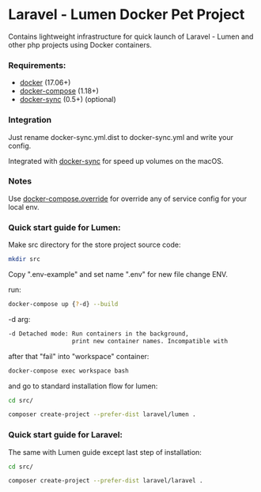 # Laravel - Lumen Docker Pet Project

Contains lightweight infrastructure for quick launch of Laravel - Lumen and other php projects using Docker containers.

### Requirements:
 
 - [docker](http://www.docker.com) (17.06+)
 - [docker-compose](https://docs.docker.com/compose/install/) (1.18+)
 - [docker-sync](http://docker-sync.io/) (0.5+) (optional)
### Integration

Just rename docker-sync.yml.dist to docker-sync.yml and write your config. 

Integrated with [docker-sync](http://docker-sync.io/) for speed up volumes on the macOS.

### Notes

Use [docker-compose.override](https://docs.docker.com/compose/extends/) for override any of service config for your local env.
  
### Quick start guide for Lumen:

Make src directory for the store project source code:

```sh
mkdir src
```

Copy ".env-example" and set name ".env" for new file change ENV.

run:

```sh
docker-compose up {?-d} --build
```

-d arg:
```sh
-d Detached mode: Run containers in the background,
                  print new container names. Incompatible with
```

after that "fail" into "workspace" container:

 ```sh
 docker-compose exec workspace bash 
 ```
 
and go to standard installation flow for lumen:
 
 ```sh
 cd src/
 ```
 
```sh
composer create-project --prefer-dist laravel/lumen .
```

### Quick start guide for Laravel:

The same with Lumen guide except last step of installation:
 
 ```sh
 cd src/
 ```
 
```sh
composer create-project --prefer-dist laravel/laravel .
```
